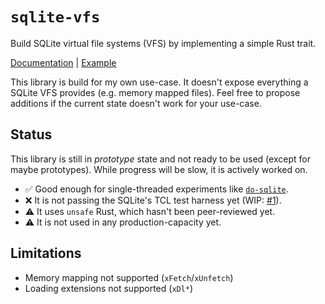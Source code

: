 # `sqlite-vfs`

Build SQLite virtual file systems (VFS) by implementing a simple Rust trait.

[Documentation](https://docs.rs/sqlite-vfs) | [Example](https://github.com/rkusa/sqlite-vfs/blob/main/examples/fs.rs)

This library is build for my own use-case. It doesn't expose everything a SQLite VFS provides (e.g. memory mapped files). Feel free to propose additions if the current state doesn't work for your use-case.

## Status

This library is still in _prototype_ state and not ready to be used (except for maybe prototypes). While progress will be slow, it is actively worked on.

- ✅ Good enough for single-threaded experiments like [`do-sqlite`](https://github.com/rkusa/do-sqlite).
- ❌ It is not passing the SQLite's TCL test harness yet (WIP: [#1](https://github.com/rkusa/sqlite-vfs/pull/1)).
- ⚠️ It uses `unsafe` Rust, which hasn't been peer-reviewed yet.
- ⚠️ It is not used in any production-capacity yet.

## Limitations

- Memory mapping not supported (`xFetch`/`xUnfetch`)
- Loading extensions not supported (`xDl*`)
